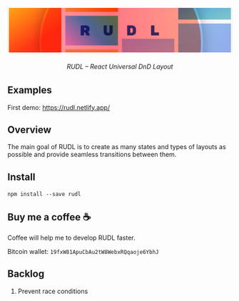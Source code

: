 <p align="center">
  <a href="https://rudl.netlify.com/"><img src="/img/cover-cut.png" /></a>
  <h6 align="center">RUDL – React Universal DnD Layout</h6>
</p>

## Examples

First demo: https://rudl.netlify.app/

## Overview

The main goal of RUDL is to create as many states and types of layouts as possible and provide seamless transitions between them.

## Install

```shell
npm install --save rudl
```

## Buy me a coffee :coffee:

Coffee will help me to develop RUDL faster.

Bitcoin wallet: `19fxW81ApuCbAu2tW8WebxRQqaoje6YbhJ`

## Backlog

1. Prevent race conditions
